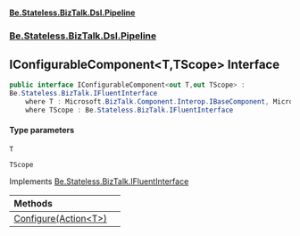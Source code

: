 #### [Be.Stateless.BizTalk.Dsl.Pipeline](README.md 'README')
### [Be.Stateless.BizTalk.Dsl.Pipeline](Be.Stateless.BizTalk.Dsl.Pipeline.md 'Be.Stateless.BizTalk.Dsl.Pipeline')

## IConfigurableComponent<T,TScope> Interface

```csharp
public interface IConfigurableComponent<out T,out TScope> :
Be.Stateless.BizTalk.IFluentInterface
    where T : Microsoft.BizTalk.Component.Interop.IBaseComponent, Microsoft.BizTalk.Component.Interop.IPersistPropertyBag
    where TScope : Be.Stateless.BizTalk.IFluentInterface
```
#### Type parameters

<a name='Be.Stateless.BizTalk.Dsl.Pipeline.IConfigurableComponent_T,TScope_.T'></a>

`T`

<a name='Be.Stateless.BizTalk.Dsl.Pipeline.IConfigurableComponent_T,TScope_.TScope'></a>

`TScope`

Implements [Be.Stateless.BizTalk.IFluentInterface](https://docs.microsoft.com/en-us/dotnet/api/Be.Stateless.BizTalk.IFluentInterface 'Be.Stateless.BizTalk.IFluentInterface')

| Methods | |
| :--- | :--- |
| [Configure(Action&lt;T&gt;)](IConfigurableComponent_T,TScope_.Configure(Action_T_).md 'Be.Stateless.BizTalk.Dsl.Pipeline.IConfigurableComponent<T,TScope>.Configure(System.Action<T>)') | |
